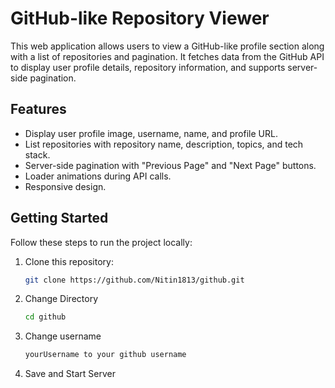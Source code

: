 # GitHub-like Repository Viewer

This web application allows users to view a GitHub-like profile section along with a list of repositories and pagination. It fetches data from the GitHub API to display user profile details, repository information, and supports server-side pagination.

## Features

- Display user profile image, username, name, and profile URL.
- List repositories with repository name, description, topics, and tech stack.
- Server-side pagination with "Previous Page" and "Next Page" buttons.
- Loader animations during API calls.
- Responsive design.

## Getting Started

Follow these steps to run the project locally:

1. Clone this repository:

   ```bash
   git clone https://github.com/Nitin1813/github.git
2. Change Directory
    ```bash
    cd github
3. Change username 
    ```bash
    yourUsername to your github username
4. Save and Start Server
